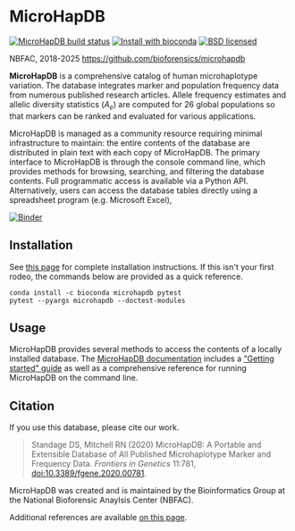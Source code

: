 # MicroHapDB

[![MicroHapDB build status][cibadge]](https://github.com/bioforensics/MicroHapDB/actions)
[![Install with bioconda][condabadge]](http://bioconda.github.io/recipes/microhapdb/README.html)
[![BSD licensed][licensebadge]](https://github.com/bioforensics/MicroHapDB/blob/master/LICENSE.txt)

NBFAC, 2018-2025
https://github.com/bioforensics/microhapdb

**MicroHapDB** is a comprehensive catalog of human microhaplotype variation.
The database integrates marker and population frequency data from numerous published research articles.
Allele frequency estimates and allelic diversity statistics ($A_e$) are computed for 26 global populations so that markers can be ranked and evaluated for various applications.

MicroHapDB is managed as a community resource requiring minimal infrastructure to maintain: the entire contents of the database are distributed in plain text with each copy of MicroHapDB.
The primary interface to MicroHapDB is through the console command line, which provides methods for browsing, searching, and filtering the database contents.
Full programmatic access is available via a Python API.
Alternatively, users can access the database tables directly using a spreadsheet program (e.g. Microsoft Excel), 

[![Binder](https://mybinder.org/badge_logo.svg)](https://mybinder.org/v2/gh/bioforensics/MicroHapDB/master?labpath=binder%2Fdemo_v0.11.ipynb)


## Installation

See [this page](https://microhapdb.readthedocs.io/en/latest/install.html) for complete installation instructions.
If this isn't your first rodeo, the commands below are provided as a quick reference.

```
conda install -c bioconda microhapdb pytest
pytest --pyargs microhapdb --doctest-modules
```

## Usage

MicroHapDB provides several methods to access the contents of a locally installed database.
The [MicroHapDB documentation](https://microhapdb.readthedocs.io/) includes a ["Getting started" guide](https://microhapdb.readthedocs.io/en/latest/starting.html) as well as a comprehensive reference for running MicroHapDB on the command line.


## Citation

If you use this database, please cite our work.

> Standage DS,  Mitchell RN (2020) MicroHapDB: A Portable and Extensible Database of All Published Microhaplotype Marker and Frequency Data. *Frontiers in Genetics* 11:781, [doi:10.3389/fgene.2020.00781](https://doi.org/10.3389/fgene.2020.00781).

MicroHapDB was created and is maintained by the Bioinformatics Group at the National Bioforensic Anaylsis Center (NBFAC).

Additional references are available [on this page](https://microhapdb.readthedocs.io/en/latest/citations.html).


[cibadge]: https://github.com/bioforensics/MicroHapDB/workflows/CI%20Build/badge.svg?branch=master
[pypibadge]: https://img.shields.io/pypi/v/microhapdb.svg
[condabadge]: https://img.shields.io/badge/install%20with-bioconda-brightgreen.svg
[licensebadge]: https://img.shields.io/badge/license-BSD-blue.svg
